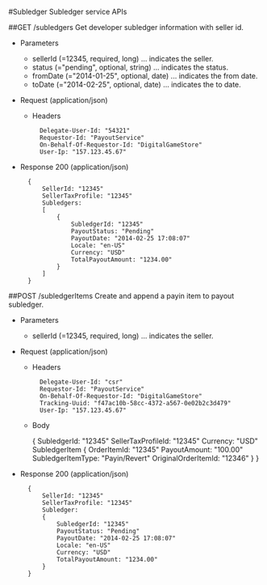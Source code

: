 #Subledger
Subledger service APIs

##GET /subledgers
Get developer subledger information with seller id.

+ Parameters

    + sellerId (=12345, required, long) ... indicates the seller.
    + status (="pending", optional, string) ... indicates the status.
    + fromDate (="2014-01-25", optional, date) ... indicates the from date.
    + toDate (="2014-02-25", optional, date) ... indicates the to date.

+ Request (application/json)

    + Headers

            Delegate-User-Id: "54321"
            Requestor-Id: "PayoutService"
            On-Behalf-Of-Requestor-Id: "DigitalGameStore"
            User-Ip: "157.123.45.67"

+ Response 200 (application/json)

        {
            SellerId: "12345"
            SellerTaxProfile: "12345"
            Subledgers:
            [
                {
                    SubledgerId: "12345"
                    PayoutStatus: "Pending"
                    PayoutDate: "2014-02-25 17:08:07"
                    Locale: "en-US"
                    Currency: "USD"
                    TotalPayoutAmount: "1234.00"
                }
            ]
        }

##POST /subledgerItems
Create and append a payin item to payout subledger.

+ Parameters

    + sellerId (=12345, required, long) ... indicates the seller.

+ Request (application/json)
    + Headers

            Delegate-User-Id: "csr"
            Requestor-Id: "PayoutService"
            On-Behalf-Of-Requestor-Id: "DigitalGameStore"
            Tracking-Uuid: "f47ac10b-58cc-4372-a567-0e02b2c3d479"
            User-Ip: "157.123.45.67"

    + Body

        {
            SubledgerId: "12345"
            SellerTaxProfileId: "12345"
            Currency: "USD"
            SubledgerItem
            {
                OrderItemId: "12345"
                PayoutAmount: "100.00"
                SubledgerItemType: "Payin/Revert"
                OriginalOrderItemId: "12346"
            }
        }

+ Response 200 (application/json)

        {
            SellerId: "12345"
            SellerTaxProfile: "12345"
            Subledger:
            {
                SubledgerId: "12345"
                PayoutStatus: "Pending"
                PayoutDate: "2014-02-25 17:08:07"
                Locale: "en-US"
                Currency: "USD"
                TotalPayoutAmount: "1234.00"
            }
        }